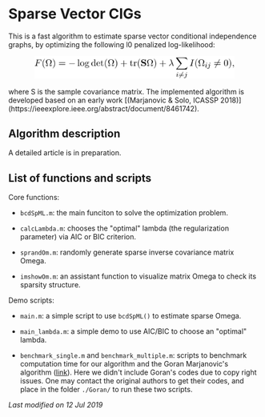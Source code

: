 # Sparse Vector CIGs

This is a fast algorithm to estimate sparse vector conditional independence
graphs, by optimizing the following l0 penalized log-likelihood: 
<p align="center"> <img src="/img/log-likelihood.png" width="400"> </p> 
where S is the sample covariance matrix. The implemented
algorithm is developed based on an early work [(Marjanovic & Solo, ICASSP
2018)](https://ieeexplore.ieee.org/abstract/document/8461742).

## Algorithm description

A detailed article is in preparation.

## List of functions and scripts

Core functions:

- `bcdSpML.m`: the main funciton to solve the optimization problem.

- `calcLambda.m`: chooses the "optimal" lambda (the regularization
  parameter) via AIC or BIC criterion.
  
- `sprandOm.m`: randomly generate sparse inverse covariance matrix Omega.
  
- `imshowOm.m`: an assistant function to visualize matrix Omega to check
  its sparsity structure.
  
Demo scripts:

- `main.m`: a simple script to use `bcdSpML()` to estimate sparse Omega.

- `main_lambda.m`: a simple demo to use AIC/BIC to choose an "optimal"
  lambda.
  
- `benchmark_single.m` and `benchmark_multiple.m`: scripts to benchmark
  computation time for our algorithm and the Goran Marjanovic's algorithm
  ([link](https://ieeexplore.ieee.org/abstract/document/8461742)). Here we
  didn't include Goran's codes due to copy right issues. One may contact
  the original authors to get their codes, and place in the folder
  `./Goran/` to run these two scripts.
  
  
  
*Last modified on 12 Jul 2019*
